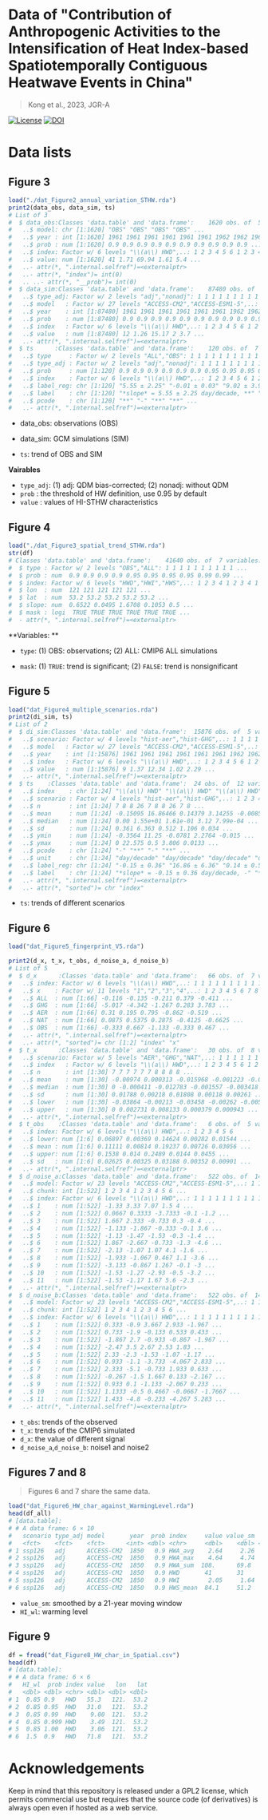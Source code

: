 
# Data of "Contribution of Anthropogenic Activities to the Intensification of Heat Index-based Spatiotemporally Contiguous Heatwave Events in China"

> Kong et al., 2023, JGR-A

<!-- [![R-CMD-check](https://github.com/eco-hydro/phenofit/workflows/R-CMD-check/badge.svg)](https://github.com/eco-hydro/phenofit/actions)
[![codecov](https://codecov.io/gh/eco-hydro/phenofit/branch/master/graph/badge.svg)](https://app.codecov.io/gh/eco-hydro/phenofit) -->

[![License](http://img.shields.io/badge/license-GPL%20%28%3E=%202%29-brightgreen.svg?style=flat)](http://www.gnu.org/licenses/gpl-2.0.html)
[![DOI](https://zenodo.org/badge/DOI/10.5281/zenodo.10360695.svg)](https://doi.org/10.5281/zenodo.10360695)

<!-- [![CRAN](http://www.r-pkg.org/badges/version/phenofit)](https://cran.r-project.org/package=phenofit)
[![total](https://cranlogs.r-pkg.org/badges/grand-total/phenofit)](https://cran.r-project.org/package=phenofit)
[![monthly](https://cranlogs.r-pkg.org/badges/phenofit)](https://cran.r-project.org/package=phenofit)
[![DOI](https://zenodo.org/badge/DOI/10.5281/zenodo.5150204.svg)](https://doi.org/10.5281/zenodo.5150204) -->

# Data lists

## Figure 3

``` r
load("./dat_Figure2_annual_variation_STHW.rda")
print2(data_obs, data_sim, ts)
# List of 3
#  $ data_obs:Classes 'data.table' and 'data.frame':    1620 obs. of  5 variables:
#   ..$ model: chr [1:1620] "OBS" "OBS" "OBS" "OBS" ...
#   ..$ year : int [1:1620] 1961 1961 1961 1961 1961 1961 1962 1962 1962 1962 ...
#   ..$ prob : num [1:1620] 0.9 0.9 0.9 0.9 0.9 0.9 0.9 0.9 0.9 0.9 ...
#   ..$ index: Factor w/ 6 levels "\\(a\\) HWD",..: 1 2 3 4 5 6 1 2 3 4 ...
#   ..$ value: num [1:1620] 41 1.71 69.94 1.61 5.4 ...
#   ..- attr(*, ".internal.selfref")=<externalptr> 
#   ..- attr(*, "index")= int(0) 
#   .. ..- attr(*, "__prob")= int(0) 
#  $ data_sim:Classes 'data.table' and 'data.frame':    87480 obs. of  6 variables:
#   ..$ type_adj: Factor w/ 2 levels "adj","nonadj": 1 1 1 1 1 1 1 1 1 1 ...
#   ..$ model   : Factor w/ 27 levels "ACCESS-CM2","ACCESS-ESM1-5",..: 1 1 1 1 1 1 1 1 1 1 ...
#   ..$ year    : int [1:87480] 1961 1961 1961 1961 1961 1961 1962 1962 1962 1962 ...
#   ..$ prob    : num [1:87480] 0.9 0.9 0.9 0.9 0.9 0.9 0.9 0.9 0.9 0.9 ...
#   ..$ index   : Factor w/ 6 levels "\\(a\\) HWD",..: 1 2 3 4 5 6 1 2 3 4 ...
#   ..$ value   : num [1:87480] 12 1.26 15.17 2 3.7 ...
#   ..- attr(*, ".internal.selfref")=<externalptr> 
#  $ ts      :Classes 'data.table' and 'data.frame':    120 obs. of  7 variables:
#   ..$ type     : Factor w/ 2 levels "ALL","OBS": 1 1 1 1 1 1 1 1 1 1 ...
#   ..$ type_adj : Factor w/ 2 levels "adj","nonadj": 1 1 1 1 1 1 1 1 1 1 ...
#   ..$ prob     : num [1:120] 0.9 0.9 0.9 0.9 0.9 0.9 0.95 0.95 0.95 0.95 ...
#   ..$ index    : Factor w/ 6 levels "\\(a\\) HWD",..: 1 2 3 4 5 6 1 2 3 4 ...
#   ..$ label_reg: chr [1:120] "5.55 ± 2.25" "-0.01 ± 0.03" "9.02 ± 3.94" "0.10 ± 0.05" ...
#   ..$ label    : chr [1:120] "*slope* = 5.55 ± 2.25 day/decade, **" "*slope* = -0.01 ± 0.03 ℃/decade, -" "*slope* = 9.02 ± 3.94 ℃·day/decade, **" "*slope* = 0.10 ± 0.05 × 10^6 km^2/decade, **" ...
#   ..$ pcode    : chr [1:120] "**" "-" "**" "**" ...
#   ..- attr(*, ".internal.selfref")=<externalptr>
```

-   data_obs: observations (OBS)

-   data_sim: GCM simulations (SIM)

-   `ts`: trend of OBS and SIM

**Vairables**

-   `type_adj`: (1) adj: QDM bias-corrected; (2) nonadj: without QDM
-   `prob` : the threshold of HW definition, use 0.95 by default
-   `value` : values of HI-STHW characteristics

## Figure 4

``` r
load("./dat_Figure3_spatial_trend_STHW.rda")
str(df)
# Classes 'data.table' and 'data.frame':    41640 obs. of  7 variables:
#  $ type : Factor w/ 2 levels "OBS","ALL": 1 1 1 1 1 1 1 1 1 1 ...
#  $ prob : num  0.9 0.9 0.9 0.9 0.95 0.95 0.95 0.95 0.99 0.99 ...
#  $ index: Factor w/ 6 levels "HWD","HWI","HWS",..: 1 2 3 4 1 2 3 4 1 2 ...
#  $ lon  : num  121 121 121 121 121 ...
#  $ lat  : num  53.2 53.2 53.2 53.2 53.2 ...
#  $ slope: num  0.6522 0.0495 1.6708 0.1053 0.5 ...
#  $ mask : logi  TRUE TRUE TRUE TRUE TRUE TRUE ...
#  - attr(*, ".internal.selfref")=<externalptr>
```

**Variables: **

-   `type`: (1) OBS: observations; (2) ALL: CMIP6 ALL simulations

-   `mask`: (1) `TRUE`: trend is significant; (2) `FALSE`: trend is
    nonsignificant

## Figure 5

``` r
load("dat_Figure4_multiple_scenarios.rda")
print2(di_sim, ts)
# List of 2
#  $ di_sim:Classes 'data.table' and 'data.frame':  15876 obs. of  5 variables:
#   ..$ scenario: Factor w/ 4 levels "hist-aer","hist-GHG",..: 1 1 1 1 1 1 1 1 1 1 ...
#   ..$ model   : Factor w/ 27 levels "ACCESS-CM2","ACCESS-ESM1-5",..: 1 1 1 1 1 1 1 1 1 1 ...
#   ..$ year    : int [1:15876] 1961 1961 1961 1961 1961 1961 1962 1962 1962 1962 ...
#   ..$ index   : Factor w/ 6 levels "\\(a\\) HWD",..: 1 2 3 4 5 6 1 2 3 4 ...
#   ..$ value   : num [1:15876] 9 1.37 12.34 1.02 2.29 ...
#   ..- attr(*, ".internal.selfref")=<externalptr> 
#  $ ts    :Classes 'data.table' and 'data.frame':  24 obs. of  12 variables:
#   ..$ index    : chr [1:24] "\\(a\\) HWD" "\\(a\\) HWD" "\\(a\\) HWD" "\\(a\\) HWD" ...
#   ..$ scenario : Factor w/ 4 levels "hist-aer","hist-GHG",..: 1 2 3 4 1 2 3 4 1 2 ...
#   ..$ n        : int [1:24] 7 8 8 26 7 8 8 26 7 8 ...
#   ..$ mean     : num [1:24] -0.15095 16.86466 0.14379 3.14255 -0.00858 ...
#   ..$ median   : num [1:24] 0.00 1.55e+01 1.61e-01 3.12 7.99e-04 ...
#   ..$ sd       : num [1:24] 0.361 6.363 0.512 1.106 0.034 ...
#   ..$ ymin     : num [1:24] -0.3564 11.25 -0.0781 2.2764 -0.015 ...
#   ..$ ymax     : num [1:24] 0 22.575 0.5 3.806 0.0133 ...
#   ..$ pcode    : chr [1:24] "-" "**" "-" "**" ...
#   ..$ unit     : chr [1:24] "day/decade" "day/decade" "day/decade" "day/decade" ...
#   ..$ label_reg: chr [1:24] "-0.15 ± 0.36" "16.86 ± 6.36" "0.14 ± 0.51" "3.14 ± 1.11" ...
#   ..$ label    : chr [1:24] "*slope* = -0.15 ± 0.36 day/decade, -" "*slope* = 16.86 ± 6.36 day/decade, **" "*slope* = 0.14 ± 0.51 day/decade, -" "*slope* = 3.14 ± 1.11 day/decade, **" ...
#   ..- attr(*, ".internal.selfref")=<externalptr> 
#   ..- attr(*, "sorted")= chr "index"
```

-   `ts`: trends of different scenarios

## Figure 6

``` r
load("dat_Figure5_fingerprint_V5.rda")

print2(d_x, t_x, t_obs, d_noise_a, d_noise_b)
# List of 5
#  $ d_x      :Classes 'data.table' and 'data.frame':   66 obs. of  7 variables:
#   ..$ index: Factor w/ 6 levels "\\(a\\) HWD",..: 1 1 1 1 1 1 1 1 1 1 ...
#   ..$ x    : Factor w/ 11 levels "1","2","3","4",..: 1 2 3 4 5 6 7 8 9 10 ...
#   ..$ ALL  : num [1:66] -0.116 -0.135 -0.211 0.379 -0.411 ...
#   ..$ GHG  : num [1:66] -5.017 -4.342 -1.267 0.283 3.783 ...
#   ..$ AER  : num [1:66] 0.31 0.195 0.795 -0.862 -0.519 ...
#   ..$ NAT  : num [1:66] 0.0875 0.5375 0.2875 -0.4125 -0.6625 ...
#   ..$ OBS  : num [1:66] -0.333 0.667 -1.133 -0.333 0.467 ...
#   ..- attr(*, ".internal.selfref")=<externalptr> 
#   ..- attr(*, "sorted")= chr [1:2] "index" "x"
#  $ t_x      :Classes 'data.table' and 'data.frame':   30 obs. of  8 variables:
#   ..$ scenario: Factor w/ 5 levels "AER","GHG","NAT",..: 1 1 1 1 1 1 2 2 2 2 ...
#   ..$ index   : Factor w/ 6 levels "\\(a\\) HWD",..: 1 2 3 4 5 6 1 2 3 4 ...
#   ..$ n       : int [1:30] 7 7 7 7 7 7 8 8 8 8 ...
#   ..$ mean    : num [1:30] -0.00974 0.000313 -0.015968 -0.001223 -0.0028 ...
#   ..$ median  : num [1:30] 0 -0.000411 -0.012783 -0.001557 -0.003418 ...
#   ..$ sd      : num [1:30] 0.01788 0.00218 0.01808 0.00118 0.00261 ...
#   ..$ lower   : num [1:30] -0.03864 -0.00213 -0.03458 -0.00262 -0.0058 ...
#   ..$ upper   : num [1:30] 0 0.002731 0.008133 0.000379 0.000943 ...
#   ..- attr(*, ".internal.selfref")=<externalptr> 
#  $ t_obs    :Classes 'data.table' and 'data.frame':   6 obs. of  5 variables:
#   ..$ index: Factor w/ 6 levels "\\(a\\) HWD",..: 1 2 3 4 5 6
#   ..$ lower: num [1:6] 0.06897 0.00369 0.14624 0.00282 0.01544 ...
#   ..$ mean : num [1:6] 0.11111 0.00814 0.19237 0.00726 0.03056 ...
#   ..$ upper: num [1:6] 0.1538 0.014 0.2489 0.0144 0.0455 ...
#   ..$ sd   : num [1:6] 0.02625 0.00325 0.03188 0.00352 0.00901 ...
#   ..- attr(*, ".internal.selfref")=<externalptr> 
#  $ d_noise_a:Classes 'data.table' and 'data.frame':   522 obs. of  14 variables:
#   ..$ model: Factor w/ 23 levels "ACCESS-CM2","ACCESS-ESM1-5",..: 1 1 1 1 2 2 2 2 2 2 ...
#   ..$ chunk: int [1:522] 1 2 3 4 1 2 3 4 5 6 ...
#   ..$ index: Factor w/ 6 levels "\\(a\\) HWD",..: 1 1 1 1 1 1 1 1 1 1 ...
#   ..$ 1    : num [1:522] -1.33 3.33 7.07 1.5 4 ...
#   ..$ 2    : num [1:522] 0.0667 0.3333 -3.7333 -0.1 -1.2 ...
#   ..$ 3    : num [1:522] 1.667 2.333 -0.733 0.3 -0.4 ...
#   ..$ 4    : num [1:522] -1.133 -1.867 -0.333 -0.1 3.6 ...
#   ..$ 5    : num [1:522] -1.13 -1.47 -1.53 -0.3 -1.4 ...
#   ..$ 6    : num [1:522] 1.867 -2.667 -0.733 -1.3 -4.6 ...
#   ..$ 7    : num [1:522] -2.13 -1.07 1.07 4.1 -1.6 ...
#   ..$ 8    : num [1:522] -1.933 -1.067 0.467 1.1 -3.6 ...
#   ..$ 9    : num [1:522] -3.133 -0.867 1.267 -0.1 -3 ...
#   ..$ 10   : num [1:522] -1.53 -1.27 -2.93 -0.5 -3.2 ...
#   ..$ 11   : num [1:522] -1.53 -1.17 1.67 5.6 -2.3 ...
#   ..- attr(*, ".internal.selfref")=<externalptr> 
#  $ d_noise_b:Classes 'data.table' and 'data.frame':   522 obs. of  14 variables:
#   ..$ model: Factor w/ 23 levels "ACCESS-CM2","ACCESS-ESM1-5",..: 1 1 1 1 2 2 2 2 2 2 ...
#   ..$ chunk: int [1:522] 1 2 3 4 1 2 3 4 5 6 ...
#   ..$ index: Factor w/ 6 levels "\\(a\\) HWD",..: 1 1 1 1 1 1 1 1 1 1 ...
#   ..$ 1    : num [1:522] 0.333 -0.9 3.667 2.933 -1.967 ...
#   ..$ 2    : num [1:522] 0.733 -1.9 -0.133 0.533 0.433 ...
#   ..$ 3    : num [1:522] -1.867 2.7 -0.933 -0.867 -1.967 ...
#   ..$ 4    : num [1:522] -2.47 3.5 2.67 2.53 1.83 ...
#   ..$ 5    : num [1:522] 2.33 -2.3 -1.53 -1.07 -1.17 ...
#   ..$ 6    : num [1:522] 0.933 -1.1 -3.733 -4.067 2.833 ...
#   ..$ 7    : num [1:522] 2.333 -5.1 -0.733 1.933 0.633 ...
#   ..$ 8    : num [1:522] -0.267 -1.5 1.667 0.133 -2.167 ...
#   ..$ 9    : num [1:522] 0.933 0.1 -1.133 -2.067 0.233 ...
#   ..$ 10   : num [1:522] 1.1333 -0.5 0.4667 -0.0667 -1.7667 ...
#   ..$ 11   : num [1:522] 1.433 -4.8 -0.233 -4.267 5.283 ...
#   ..- attr(*, ".internal.selfref")=<externalptr>
```

-   `t_obs`: trends of the observed
-   `t_x`: trends of the CMIP6 simulated
-   `d_x`: the value of different signal
-   `d_noise_a`,`d_noise_b`: noise1 and noise2

## Figures 7 and 8

> Figures 6 and 7 share the same data.

``` r
load("dat_Figure6_HW_char_against_WarmingLevel.rda")
head(df_all)
# [data.table]: 
# # A data frame: 6 × 10
#   scenario type_adj model       year  prob index     value value_sm    HI HI_wl
#   <fct>    <fct>    <fct>      <int> <dbl> <chr>     <dbl>    <dbl> <dbl> <dbl>
# 1 ssp126   adj      ACCESS-CM2  1850   0.9 HWA_avg    2.64     2.26  13.6 0.103
# 2 ssp126   adj      ACCESS-CM2  1850   0.9 HWA_max    4.64     4.74  13.6 0.103
# 3 ssp126   adj      ACCESS-CM2  1850   0.9 HWA_sum  108.      69.8   13.6 0.103
# 4 ssp126   adj      ACCESS-CM2  1850   0.9 HWD       41       31     13.6 0.103
# 5 ssp126   adj      ACCESS-CM2  1850   0.9 HWI        2.05     1.64  13.6 0.103
# 6 ssp126   adj      ACCESS-CM2  1850   0.9 HWS_mean  84.1     51.2   13.6 0.103
```

-   `value_sm`: smoothed by a 21-year moving window
-   `HI_wl`: warming level

## Figure 9

``` r
df = fread("dat_Figure8_HW_char_in_Spatial.csv")
head(df)
# [data.table]: 
# # A data frame: 6 × 6
#   HI_wl  prob index value   lon   lat
#   <dbl> <dbl> <chr> <dbl> <dbl> <dbl>
# 1  0.85 0.9   HWD   55.3   121.  53.2
# 2  0.85 0.95  HWD   31.0   121.  53.2
# 3  0.85 0.99  HWD    9.00  121.  53.2
# 4  0.85 0.999 HWD    3.49  121.  53.2
# 5  0.85 1.00  HWD    3.06  121.  53.2
# 6  1.5  0.9   HWD   71.8   121.  53.2
```

# Acknowledgements

Keep in mind that this repository is released under a GPL2 license,
which permits commercial use but requires that the source code (of
derivatives) is always open even if hosted as a web service.
